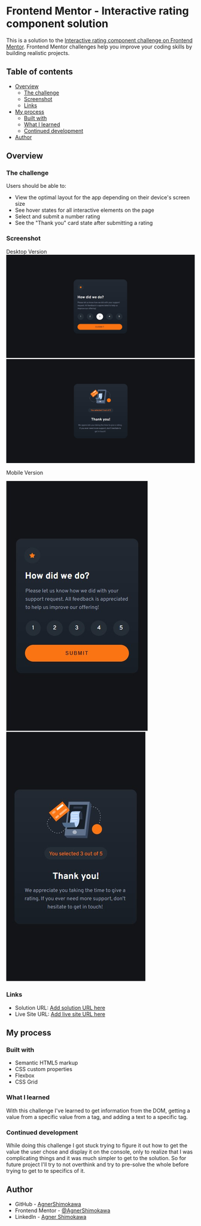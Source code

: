 # Frontend Mentor - Interactive rating component solution

This is a solution to the [Interactive rating component challenge on Frontend Mentor](https://www.frontendmentor.io/challenges/interactive-rating-component-koxpeBUmI). Frontend Mentor challenges help you improve your coding skills by building realistic projects. 

## Table of contents

- [Overview](#overview)
  - [The challenge](#the-challenge)
  - [Screenshot](#screenshot)
  - [Links](#links)
- [My process](#my-process)
  - [Built with](#built-with)
  - [What I learned](#what-i-learned)
  - [Continued development](#continued-development) 
- [Author](#author)

## Overview

### The challenge

Users should be able to:

- View the optimal layout for the app depending on their device's screen size
- See hover states for all interactive elements on the page
- Select and submit a number rating
- See the "Thank you" card state after submitting a rating

### Screenshot

Desktop Version
![Desktop Version](./design/desktop-design.jpg)
![Desktop Thank you Version](./design/desktop-thank-you-state.jpg)

Mobile Version

![Mobile Version](./design/mobile-design.jpg)
![Mobile Thank you Version](./design/mobile-thank-you-state.jpg)

### Links

- Solution URL: [Add solution URL here](https://your-solution-url.com)
- Live Site URL: [Add live site URL here](https://your-live-site-url.com)

## My process

### Built with

- Semantic HTML5 markup
- CSS custom properties
- Flexbox
- CSS Grid

### What I learned

With this challenge I've learned to get information from the DOM, getting a value from a specific value from a tag, and adding a text to a specific tag.

### Continued development

While doing this challenge I got stuck trying to figure it out how to get the value the user chose and display it on the console, only to realize that I was complicating things and it was much simpler to get to the solution. So for future project I'll try to not overthink and try to pre-solve the whole before trying to get to te specifics of it.

## Author

- GitHub - [AgnerShimokawa](https://github.com/AgnerShimokawa)
- Frontend Mentor - [@AgnerShimokawa](https://www.frontendmentor.io/profile/AgnerShimokawa)
- LinkedIn - [Agner Shimokawa](https://www.linkedin.com/in/agner-shimokawa/)